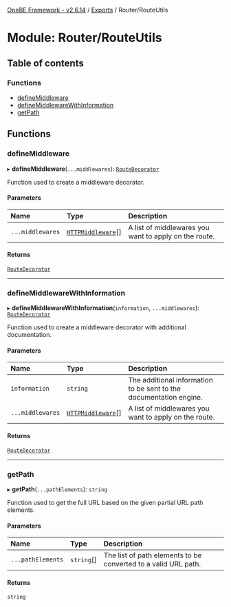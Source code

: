 [OneBE Framework - v2.6.14](../README.md) / [Exports](../modules.md) / Router/RouteUtils

# Module: Router/RouteUtils

## Table of contents

### Functions

- [defineMiddleware](Router_RouteUtils.md#definemiddleware)
- [defineMiddlewareWithInformation](Router_RouteUtils.md#definemiddlewarewithinformation)
- [getPath](Router_RouteUtils.md#getpath)

## Functions

### defineMiddleware

▸ **defineMiddleware**(`...middlewares`): [`RouteDecorator`](Router_RouteTypes.md#routedecorator)

Function used to create a middleware decorator.

#### Parameters

| Name | Type | Description |
| :------ | :------ | :------ |
| `...middlewares` | [`HTTPMiddleware`](HTTP_HTTPTypes.md#httpmiddleware)[] | A list of middlewares you want to apply on the route. |

#### Returns

[`RouteDecorator`](Router_RouteTypes.md#routedecorator)

___

### defineMiddlewareWithInformation

▸ **defineMiddlewareWithInformation**(`information`, `...middlewares`): [`RouteDecorator`](Router_RouteTypes.md#routedecorator)

Function used to create a middleware decorator with additional documentation.

#### Parameters

| Name | Type | Description |
| :------ | :------ | :------ |
| `information` | `string` | The additional information to be sent to the documentation engine. |
| `...middlewares` | [`HTTPMiddleware`](HTTP_HTTPTypes.md#httpmiddleware)[] | A list of middlewares you want to apply on the route. |

#### Returns

[`RouteDecorator`](Router_RouteTypes.md#routedecorator)

___

### getPath

▸ **getPath**(`...pathElements`): `string`

Function used to get the full URL based on the given partial URL path elements.

#### Parameters

| Name | Type | Description |
| :------ | :------ | :------ |
| `...pathElements` | `string`[] | The list of path elements to be converted to a valid URL path. |

#### Returns

`string`

